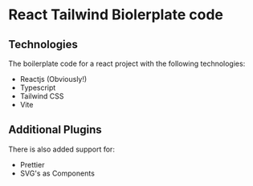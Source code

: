 # React Tailwind Biolerplate code

## Technologies

The boilerplate code for a react project with the following technologies:
- Reactjs (Obviously!)
- Typescript
- Tailwind CSS
- Vite

## Additional Plugins

There is also added support for:
- Prettier
- SVG's as Components